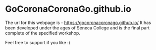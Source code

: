 # GoCoronaCoronaGo.github.io

The url for this webpage is - https://gocoronacoronago.github.io/
It has been developed under the ages of Seneca College and is the final part complete of the specified workshop.

Feel free to support if you like :)
